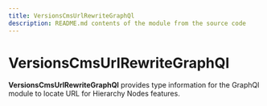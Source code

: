 ```yaml
---
title: VersionsCmsUrlRewriteGraphQl
description: README.md contents of the module from the source code
---
```


# VersionsCmsUrlRewriteGraphQl

**VersionsCmsUrlRewriteGraphQl** provides type information for the GraphQl module to locate URL for Hierarchy Nodes features.
